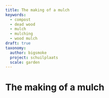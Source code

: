```yaml
---
title: The making of a mulch
keywords:
  - compost
  - dead wood
  - mulch
  - mulching
  - wood mulch
draft: true
taxonomy:
  author: bigsmoke
  project: schuilplaats
  scale: garden
---
```



# The making of a mulch

